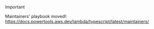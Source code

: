 <!-- markdownlint-disable MD041 -->

> [!IMPORTANT]
> Maintainers' playbook moved!: <https://docs.powertools.aws.dev/lambda/typescript/latest/maintainers/>
